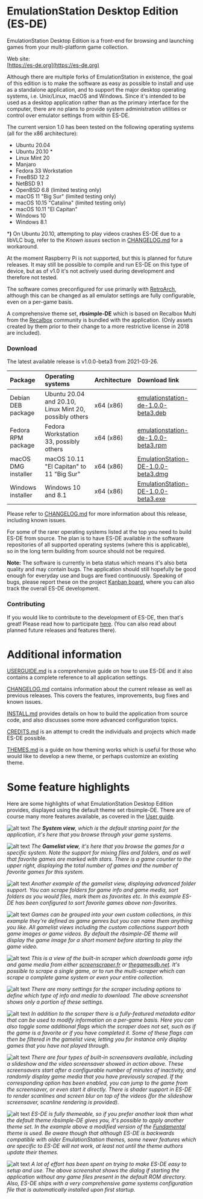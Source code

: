 # EmulationStation Desktop Edition (ES-DE)

EmulationStation Desktop Edition is a front-end for browsing and launching games from your multi-platform game collection.

Web site:\
 [https://es-de.org](https://es-de.org)


Although there are multiple forks of EmulationStation in existence, the goal of this edition is to make the software as easy as possible to install and use as a standalone application, and to support the major desktop operating systems, i.e. Unix/Linux, macOS and Windows. Since it's intended to be used as a desktop application rather than as the primary interface for the computer, there are no plans to provide system administration utilities or control over emulator settings from within ES-DE.

The current version 1.0 has been tested on the following operating systems (all for the x86 architecture):

* Ubuntu 20.04
* Ubuntu 20.10 *
* Linux Mint 20
* Manjaro
* Fedora 33 Workstation
* FreeBSD 12.2
* NetBSD 9.1
* OpenBSD 6.8 (limited testing only)
* macOS 11 "Big Sur" (limited testing only)
* macOS 10.15 "Catalina" (limited testing only)
* macOS 10.11 "El Capitan"
* Windows 10
* Windows 8.1

***)** On Ubuntu 20.10, attempting to play videos crashes ES-DE due to a libVLC bug, refer to the _Known issues_ section in [CHANGELOG.md](CHANGELOG.md#known-issues) for a workaround.

At the moment Raspberry Pi is not supported, but this is planned for future releases. It may still be possible to compile and run ES-DE on this type of device, but as of v1.0 it's not actively used during development and therefore not tested.

The software comes preconfigured for use primarily with [RetroArch](https://www.retroarch.com), although this can be changed as all emulator settings are fully configurable, even on a per-game basis.

A comprehensive theme set, **rbsimple-DE** which is based on Recalbox Multi from the [Recalbox](https://www.recalbox.com) community is bundled with the application. (Only assets created by them prior to their change to a more restrictive license in 2018 are included).

### Download

The latest available release is v1.0.0-beta3 from 2021-03-26.

| Package             | Operating systems                                       | Architecture | Download link  |
| :------------------ | :------------------------------------------------------ | :----------- | :------------- |
| Debian DEB package  | Ubuntu 20.04 and 20.10, Linux Mint 20, possibly others  | x64 (x86)    | [emulationstation-de-1.0.0-beta3.deb](https://es-de.org/releases/beta/Linux/emulationstation-de-1.0.0-beta3.deb)|
| Fedora RPM package  | Fedora Workstation 33, possibly others                  | x64 (x86)    | [emulationstation-de-1.0.0-beta3.rpm](https://es-de.org/releases/beta/Linux/emulationstation-de-1.0.0-beta3.rpm)|
| macOS DMG installer | macOS 10.11 "El Capitan" to 11 "Big Sur"                | x64 (x86)    | [EmulationStation-DE-1.0.0-beta3.dmg](https://es-de.org/releases/beta/macOS/EmulationStation-DE-1.0.0-beta3.dmg)|
| Windows installer   | Windows 10 and 8.1                                      | x64 (x86)    | [EmulationStation-DE-1.0.0-beta3.exe](https://es-de.org/releases/beta/Windows/EmulationStation-DE-1.0.0-beta3.exe)|

Please refer to [CHANGELOG.md](CHANGELOG.md) for more information about this release, including known issues.

For some of the rarer operating systems listed at the top you need to build ES-DE from source. The plan is to have ES-DE available in the software repositories of all supported operating systems (where this is applicable), so in the long term building from source should not be required.

**Note:** The software is currently in beta status which means it's also beta quality and may contain bugs. The application should still hopefully be good enough for everyday use and bugs are fixed continuously. Speaking of bugs, please report these on the project [Kanban board](https://gitlab.com/leonstyhre/emulationstation-de/-/boards), where you can also track the overall ES-DE development.


### Contributing

If you would like to contribute to the development of ES-DE, then that's great! Please read how to participate [here](CONTRIBUTING.md). (You can also read about planned future releases and features there).


# Additional information

[USERGUIDE.md](USERGUIDE.md) is a comprehensive guide on how to use ES-DE and it also contains a complete reference to all application settings.

[CHANGELOG.md](CHANGELOG.md) contains information about the current release as well as previous releases. This covers the features, improvements, bug fixes and known issues.

[INSTALL.md](INSTALL.md) provides details on how to build the application from source code, and also discusses some more advanced configuration topics.

[CREDITS.md](CREDITS.md) is an attempt to credit the individuals and projects which made ES-DE possible.

[THEMES.md](THEMES.md) is a guide on how theming works which is useful for those who would like to develop a new theme, or perhaps customize an existing theme.

# Some feature highlights

Here are some highlights of what EmulationStation Desktop Edition provides, displayed using the default theme set rbsimple-DE. There are of course many more features available, as covered in the  [User guide](USERGUIDE.md).

![alt text](images/current/es-de_system_view.png "ES-DE System View")
_The **System view**, which is the default starting point for the application, it's here that you browse through your game systems._

![alt text](images/current/es-de_gamelist_view.png "ES-DE Gamelist View")
_The **Gamelist view**, it's here that you browse the games for a specific system. Note the support for mixing files and folders, and as well that favorite games are marked with stars. There is a game counter to the upper right, displaying the total number of games and the number of favorite games for this system._

![alt text](images/current/es-de_folder_support.png "ES-DE Folder Support")
_Another example of the gamelist view, displaying advanced folder support. You can scrape folders for game info and game media, sort folders as you would files, mark them as favorites etc. In this example ES-DE has been configured to sort favorite games above non-favorites._

![alt text](images/current/es-de_custom_collections.png "ES-DE Custom Collections")
_Games can be grouped into your own custom collections, in this example they're defined as game genres but you can name them anything you like. All gamelist views including the custom collections support both game images or game videos. By default the rbsimple-DE theme will display the game image for a short moment before starting to play the game video._

![alt text](images/current/es-de_scraper_running.png "ES-DE Scraper Running")
_This is a view of the built-in scraper which downloads game info and game media from either [screenscraper.fr](https://screenscraper.fr) or [thegamesdb.net](https://thegamesdb.net). It's possible to scrape a single game, or to run the multi-scraper which can scrape a complete game system or even your entire collection._

![alt text](images/current/es-de_scraper_settings.png "ES-DE Scraper Settings")
_There are many settings for the scraper including options to define which type of info and media to download. The above screenshot shows only a portion of these settings._

![alt text](images/current/es-de_metadata_editor.png "ES-DE Metadata Editor")
_In addition to the scraper there is a fully-featured metadata editor that can be used to modify information on a per-game basis. Here you can also toggle some additional flags which the scraper does not set, such as if the game is a favorite or if you have completed it. Some of these flags can then be filtered in the gamelist view, letting you for instance only display games that you have not played through._

![alt text](images/current/es-de_screensaver.png "ES-DE Screensaver")
_There are four types of built-in screensavers available, including a slideshow and the video screensaver showed in action above. These screensavers start after a configurable number of minutes of inactivity, and randomly display game media that you have previously scraped. If the corresponding option has been enabled, you can jump to the game from the screensaver, or even start it directly. There is shader support in ES-DE to render scanlines and screen blur on top of the videos (for the slideshow screensaver, scanline rendering is provided)._

![alt text](images/current/es-de_ui_theme_support.png "ES-DE Theme Support")
_ES-DE is fully themeable, so if you prefer another look than what the default theme rbsimple-DE gives you, it's possible to apply another theme set. In the example above a modified version of the [Fundamental](https://github.com/G-rila/es-theme-fundamental) theme is used. Be aware though that although ES-DE is backwards compatible with older EmulationStation themes, some newer features which are specific to ES-DE will not work, at least not until the theme authors update their themes._

![alt text](images/current/es-de_ui_easy_setup.png "ES-DE Easy Setup")
_A lot of effort has been spent on trying to make ES-DE easy to setup and use. The above screenshot shows the dialog if starting the application without any game files present in the default ROM directory. Also, ES-DE ships with a very comprehensive game systems configuration file that is automatically installed upon first startup._